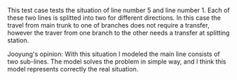 This test case tests the situation of line number 5 and line number 1. Each of these two lines is splitted into two for different directions. In this case the travel from main trunk to one of branches does not require a transfer, however the traver from one branch to the other needs a transfer at splitting station. 

Jooyung's opinion: With this situation I modeled the main line consists of two sub-lines. The model solves the problem in simple way, and I think this model represents correctly the real situation.
